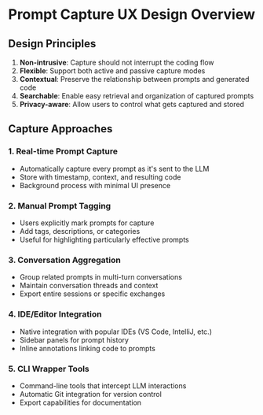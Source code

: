 # Prompt Capture UX Design Overview

## Design Principles

1. **Non-intrusive**: Capture should not interrupt the coding flow
2. **Flexible**: Support both active and passive capture modes
3. **Contextual**: Preserve the relationship between prompts and generated code
4. **Searchable**: Enable easy retrieval and organization of captured prompts
5. **Privacy-aware**: Allow users to control what gets captured and stored

## Capture Approaches

### 1. Real-time Prompt Capture
- Automatically capture every prompt as it's sent to the LLM
- Store with timestamp, context, and resulting code
- Background process with minimal UI presence

### 2. Manual Prompt Tagging
- Users explicitly mark prompts for capture
- Add tags, descriptions, or categories
- Useful for highlighting particularly effective prompts

### 3. Conversation Aggregation
- Group related prompts in multi-turn conversations
- Maintain conversation threads and context
- Export entire sessions or specific exchanges

### 4. IDE/Editor Integration
- Native integration with popular IDEs (VS Code, IntelliJ, etc.)
- Sidebar panels for prompt history
- Inline annotations linking code to prompts

### 5. CLI Wrapper Tools
- Command-line tools that intercept LLM interactions
- Automatic Git integration for version control
- Export capabilities for documentation